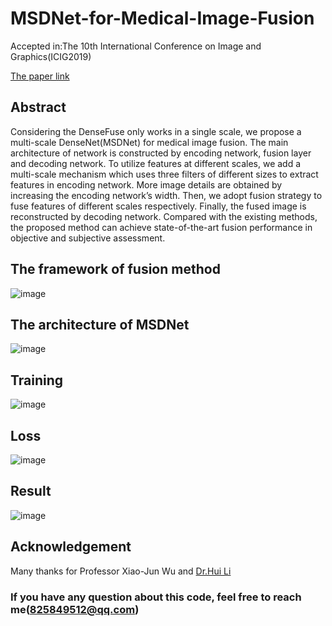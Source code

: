 # MSDNet-for-Medical-Image-Fusion
Accepted in:The 10th International Conference on Image and Graphics(ICIG2019)

[The paper link](https://link.springer.com/chapter/10.1007/978-3-030-34110-7_24)

## Abstract
Considering the DenseFuse only works in a single scale, we propose a multi-scale DenseNet(MSDNet) for medical image fusion. The main architecture of network is constructed by encoding network, fusion layer and decoding network. To utilize features at different scales, we add a multi-scale mechanism which uses three filters of different sizes to extract features in encoding network. More image details are obtained by increasing the encoding network’s width. Then, we adopt fusion strategy to fuse features of different scales respectively. Finally, the fused image is reconstructed by decoding network. Compared with the existing methods, the proposed method can achieve state-of-the-art fusion performance in objective and subjective assessment.

## The framework of fusion method
![image](https://github.com/songxujay/MSDNet-for-Medical-Image-Fusion/blob/master/figures/framework.png)


## The architecture of MSDNet
![image](https://github.com/songxujay/MSDNet-for-Medical-Image-Fusion/blob/master/figures/MSDNet.png)

## Training
![image](https://github.com/songxujay/MSDNet-for-Medical-Image-Fusion/blob/master/figures/train.png)

## Loss
![image](https://github.com/songxujay/MSDNet-for-Medical-Image-Fusion/blob/master/figures/compareLoss.png)

## Result
![image](https://github.com/songxujay/MSDNet-for-Medical-Image-Fusion/blob/master/figures/result.png)

## Acknowledgement
Many thanks for Professor Xiao-Jun Wu and [Dr.Hui Li](https://github.com/hli1221)


### If you have any question about this code, feel free to reach me(825849512@qq.com)
